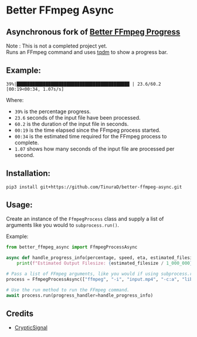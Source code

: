 # Better FFmpeg Async
## Asynchronous fork of [Better FFmpeg Progress](https://github.com/CrypticSignal/better-ffmpeg-progress)

Note : This is not a completed project yet. <br/>
Runs an FFmpeg command and uses [tqdm](https://github.com/tqdm/tqdm) to show a progress bar.

</div>

## Example:

```
39%|███████████████████████████████████████████ | 23.6/60.2 [00:19<00:34, 1.07s/s]
```

Where:

- `39%` is the percentage progress.
- `23.6` seconds of the input file have been processed.
- `60.2` is the duration of the input file in seconds.
- `00:19` is the time elapsed since the FFmpeg process started.
- `00:34` is the estimated time required for the FFmpeg process to complete.
- `1.07` shows how many seconds of the input file are processed per second.

## Installation:

`pip3 install git+https://github.com/TinuraD/better-ffmpeg-async.git`

## Usage:

Create an instance of the `FfmpegProcess` class and supply a list of arguments like you would to `subprocess.run()`.

 Example:

```py
from better_ffmpeg_async import FfmpegProcessAsync

async def handle_progress_info(percentage, speed, eta, estimated_filesize):
    print(f"Estimated Output Filesize: {estimated_filesize / 1_000_000} MB")

# Pass a list of FFmpeg arguments, like you would if using subprocess.run()
process = FfmpegProcessAsync(["ffmpeg", "-i", "input.mp4", "-c:a", "libmp3lame", "output.mp3"])

# Use the run method to run the FFmpeg command.
await process.run(progress_handler=handle_progress_info)
```

## Credits
- [CrypticSignal](https://github.com/CrypticSignal/better-ffmpeg-progress)

